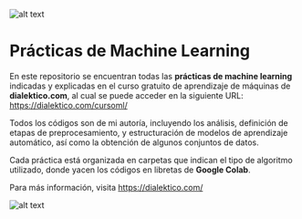 ![alt text](https://dialektico.com/wp-content/uploads/2023/03/MiniLogoW4.png)

# Prácticas de Machine Learning
En este repositorio se encuentran todas las **prácticas de machine learning** indicadas y explicadas en el curso gratuito de aprendizaje de máquinas de **dialektico.com**, al cual se puede acceder en la siguiente URL:
https://dialektico.com/cursoml/

Todos los códigos son de mi autoría, incluyendo los análisis, definición de etapas de preprocesamiento, y estructuración de modelos de aprendizaje automático, así como la obtención de algunos conjuntos de datos.

Cada práctica está organizada en carpetas que indican el tipo de algoritmo utilizado, donde yacen los códigos en libretas de **Google Colab**.

Para más información, visita https://dialektico.com/

![alt text](https://dialektico.com/wp-content/uploads/2022/06/Avatar-Dany.png)

